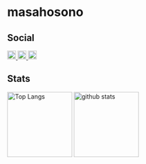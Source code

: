 # masahosono

## Social
<p align="left">
  <a href="https://github.com/masahosono">
    <img height="20" src="https://img.shields.io/github/followers/masahosono?label=follow&logo=github&style=flat" />
  </a>
  <a href="http://twitter.com/masahosono">
    <img height="20" src="https://img.shields.io/twitter/follow/masahosono?label=Twitter&logo=twitter&style=flat" />
  </a>
	<a href="http://qiita.com/masahosono">
    <img height="20" src="https://qiita-badge.apiapi.app/s/masahosono/followers.svg" />
  </a>
</p>

## Stats

<p align="left"> 
  <img alt="Top Langs" height="150px" src="https://github-readme-stats.vercel.app/api/top-langs/?username=masahosono&layout=compact&show_icons=true&theme=onedark" />
  <img alt="github stats" height="150px" src="https://github-readme-stats.vercel.app/api?username=masahosono&theme=onedark&show_icons=ture" />
</p>

